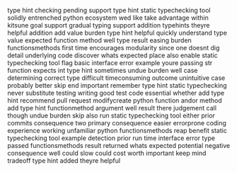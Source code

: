type hint checking pending support type hint static typechecking tool solidly entrenched python ecosystem wed like take advantage within kitsune goal support gradual typing support addition typehints theyre helpful addition add value burden type hint helpful quickly understand type value expected function method well type result easing burden functionsmethods first time encourages modularity since one doesnt dig detail underlying code discover whats expected place also enable static typechecking tool flag basic interface error example youre passing str function expects int type hint sometimes undue burden well case determining correct type difficult timeconsuming outcome unintuitive case probably better skip end important remember type hint static typechecking never substitute testing writing good test code essential whether add type hint recommend pull request modifycreate python function andor method add type hint functionmethod argument well result there judgement call though undue burden skip also run static typechecking tool either prior commits consequence two primary consequence easier errorprone coding experience working unfamiliar python functionsmethods reap benefit static typechecking tool example detection prior run time interface error type passed functionsmethods result returned whats expected potential negative consequence well could slow could cost worth important keep mind tradeoff type hint added theyre helpful